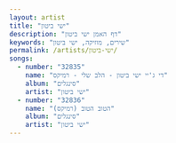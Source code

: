 ```yaml
---
layout: artist
title: "ישי ביטון"
description: "דף האמן ישי ביטון"
keywords: "שירים, מוזיקה, ישי ביטון"
permalink: /artists/ישי-ביטון/
songs:
  - number: "32835"
    name: "די ג'יי ישי ביטון - הלב שלי - רמיקס"
    album: "סינגלים"
    artist: "ישי ביטון"
  - number: "32836"
    name: "הטוב הטוב (רמיקס)"
    album: "סינגלים"
    artist: "ישי ביטון"
---
```

